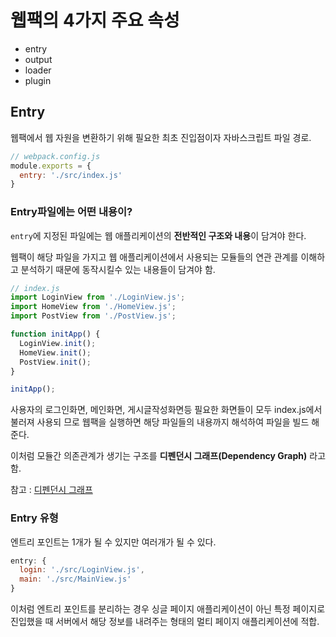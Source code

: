 # 웹팩의 4가지 주요 속성

* entry
* output
* loader
* plugin



## Entry

웹팩에서 웹 자원을 변환하기 위해 필요한 최초 진입점이자 자바스크립트 파일 경로.

```javascript
// webpack.config.js
module.exports = {
  entry: './src/index.js'
}
```



### Entry파일에는 어떤 내용이?

`entry`에 지정된 파일에는 웹 애플리케이션의 **전반적인 구조와 내용**이 담겨야 한다.

웹팩이 해당 파일을 가지고 웹 애플리케이션에서 사용되는 모듈들의 연관 관계를 이해하고 분석하기 때문에 동작시킬수 있는 내용들이 담겨야 함.

```javascript
// index.js
import LoginView from './LoginView.js';
import HomeView from './HomeView.js';
import PostView from './PostView.js';

function initApp() {
  LoginView.init();
  HomeView.init();
  PostView.init();
}

initApp();
```

사용자의 로그인화면, 메인화면, 게시글작성화면등 필요한 화면들이 모두 index.js에서 불러져 사용되 므로 웹팩을 실행하면 해당 파일들의 내용까지 해석하여 파일을 빌드 해준다.

이처럼 모듈간 의존관계가 생기는 구조를 **디펜던시 그래프(Dependency Graph)** 라고함.

참고 : [디펜던시 그래프](https://webpack.js.org/concepts/dependency-graph/)

### Entry 유형

엔트리 포인트는 1개가 될 수 있지만 여러개가 될 수 있다.

```javascript
entry: {
  login: './src/LoginView.js',
  main: './src/MainView.js'
}
```

이처럼 엔트리 포인트를 분리하는 경우 싱글 페이지 애플리케이션이 아닌 특정 페이지로 진입했을 때 서버에서 해당 정보를 내려주는 형태의 멀티 페이지 애플리케이션에 적합.